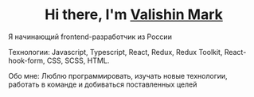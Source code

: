 <h1 align="center">Hi there, I'm <a href="https://github.com/KaiZymi" target="_blank">Valishin Mark</a> </h1>

<p>Я начинающий frontend-разработчик из России</p>
<p>Технологии: Javascript, Typescript, React, Redux, Redux Toolkit, React-hook-form, CSS, SCSS, HTML.</p>
<p>Обо мне: Люблю программировать, изучать новые технологии, работать в команде и добиваться поставленных целей</p>
